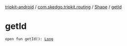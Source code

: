 [tripkit-android](../../index.md) / [com.skedgo.tripkit.routing](../index.md) / [Shape](index.md) / [getId](./get-id.md)

# getId

`open fun getId(): `[`Long`](https://kotlinlang.org/api/latest/jvm/stdlib/kotlin/-long/index.html)